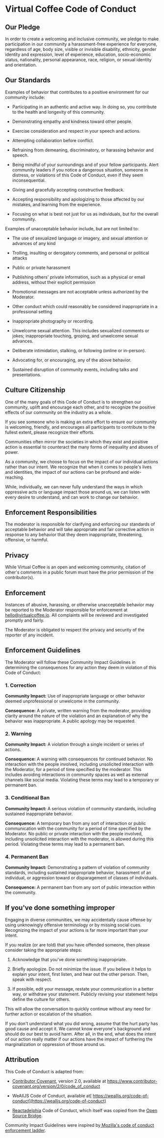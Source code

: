 # Virtual Coffee Code of Conduct


Our Pledge
----------

In order to create a welcoming and inclusive community, we pledge to make participation in our community a harassment-free experience for everyone, regardless of age, body size, visible or invisible disability, ethnicity, gender identity and expression, level of experience, education, socio-economic status, nationality, personal appearance, race, religion, or sexual identity and orientation.

Our Standards
-------------

Examples of behavior that contributes to a positive environment for our community include:

-   Participating in an authentic and active way. In doing so, you contribute to the health and longevity of this community.

-   Demonstrating empathy and kindness toward other people.

-   Exercise consideration and respect in your speech and actions.

-   Attempting collaboration before conflict.

-   Refraining from demeaning, discriminatory, or harassing behavior and speech.

-   Being mindful of your surroundings and of your fellow participants. Alert community leaders if you notice a dangerous situation, someone in distress, or violations of this Code of Conduct, even if they seem inconsequential.

-   Giving and gracefully accepting constructive feedback.

-   Accepting responsibility and apologizing to those affected by our mistakes, and learning from the experience.

-   Focusing on what is best not just for us as individuals, but for the overall community.

Examples of unacceptable behavior include, but are not limited to:

-   The use of sexualized language or imagery, and sexual attention or advances of any kind

-   Trolling, insulting or derogatory comments, and personal or political attacks

-   Public or private harassment

-   Publishing others' private information, such as a physical or email address, without their explicit permission

-   Promotional messages are not acceptable unless authorized by the Moderator.

-   Other conduct which could reasonably be considered inappropriate in a professional setting

-   Inappropriate photography or recording.

-   Unwelcome sexual attention. This includes sexualized comments or jokes; inappropriate touching, groping, and unwelcome sexual advances.

-   Deliberate intimidation, stalking, or following (online or in-person).

-   Advocating for, or encouraging, any of the above behavior.

-   Sustained disruption of community events, including talks and presentations.

Culture Citizenship
-------------------

One of the many goals of this Code of Conduct is to strengthen our community, uplift and encourage each other, and to recognize the positive effects of our community on the industry as a whole.

If you see someone who is making an extra effort to ensure our community is welcoming, friendly, and encourages all participants to contribute to the fullest extent, please recognize their efforts.

Communities often mirror the societies in which they exist and positive action is essential to counteract the many forms of inequality and abuses of power.

As a community, we choose to focus on the impact of our individual actions rather than our intent. We recognize that when it comes to people's lives and identities, the impact of our actions can be profound and wide-reaching.

While, individually, we can never fully understand the ways in which oppressive acts or language impact those around us, we can listen with every desire to understand, and can work to change our behavior.

Enforcement Responsibilities
----------------------------

The moderator is responsible for clarifying and enforcing our standards of acceptable behavior and will take appropriate and fair corrective action in response to any behavior that they deem inappropriate, threatening, offensive, or harmful.

Privacy
-------

While Virtual Coffee is an open and welcoming community, citation of other's comments in a public forum must have the prior permission of the contributor(s).

Enforcement
-----------

Instances of abusive, harassing, or otherwise unacceptable behavior may be reported to the Moderator responsible for enforcement at hello@virtualcoffee.io. All complaints will be reviewed and investigated promptly and fairly.

The Moderator is obligated to respect the privacy and security of the reporter of any incident.

Enforcement Guidelines
----------------------

The Moderator will follow these Community Impact Guidelines in determining the consequences for any action they deem in violation of this Code of Conduct:

### 1\. Correction

**Community Impact:** Use of inappropriate language or other behavior deemed unprofessional or unwelcome in the community.

**Consequence:** A private, written warning from the moderator, providing clarity around the nature of the violation and an explanation of why the behavior was inappropriate. A public apology may be requested.

### 2\. Warning

**Community Impact:** A violation through a single incident or series of actions.

**Consequence:** A warning with consequences for continued behavior. No interaction with the people involved, including unsolicited interaction with the Moderator, for a period of time specified by the moderator. This includes avoiding interactions in community spaces as well as external channels like social media. Violating these terms may lead to a temporary or permanent ban.

### 3\. Conditional Ban

**Community Impact:** A serious violation of community standards, including sustained inappropriate behavior.

**Consequence:** A temporary ban from any sort of interaction or public communication with the community for a period of time specified by the Moderator. No public or private interaction with the people involved, including unsolicited interaction with the moderator, is allowed during this period. Violating these terms may lead to a permanent ban.

### 4\. Permanent Ban

**Community Impact:** Demonstrating a pattern of violation of community standards, including sustained inappropriate behavior, harassment of an individual, or aggression toward or disparagement of classes of individuals.

**Consequence:** A permanent ban from any sort of public interaction within the community.

If you've done something improper
---------------------------------

Engaging in diverse communities, we may accidentally cause offense by using unknowingly offensive terminology or by missing social cues. Recognizing the impact of your actions is far more important than your intent.

If you realize (or are told) that you have offended someone, then please consider taking the appropriate steps:

1.  Acknowledge that you've done something inappropriate.

2.  Briefly apologize. Do not minimize the issue. If you believe it helps to explain your intent, first listen, and hear out the other person. Then, speak with respect.

3.  If possible, edit your message, restate your communication in a better way, or withdraw your statement. Publicly revising your statement helps define the culture for others.

This will allow the conversation to quickly continue without any need for further action or escalation of the situation.

If you don't understand what you did wrong, assume that the hurt party has good cause and accept it. We cannot know everyone's background and should do our best to avoid harm. After all, in the end, what does the intent of our action really matter if our actions have the impact of furthering the marginalization or oppression of those around us.

Attribution
-----------

This Code of Conduct is adapted from:

-   [Contributor Covenant](https://www.contributor-covenant.org/version/2/0/code_of_conduct), version 2.0, available at <https://www.contributor-covenant.org/version/2/0/code_of_conduct>

-   WeAllJS Code of Conduct, available at[  https://wealljs.org/code-of-conduct](https://wealljs.org/code-of-conduct)

-   [Reactadelphia](https://www.meetup.com/Reactadelphia) Code of Conduct, which itself was copied from the [Open Source Bridge](http://opensourcebridge.org/about/code-of-conduct).

Community Impact Guidelines were inspired by[ Mozilla's code of conduct enforcement ladder](https://github.com/mozilla/diversity).